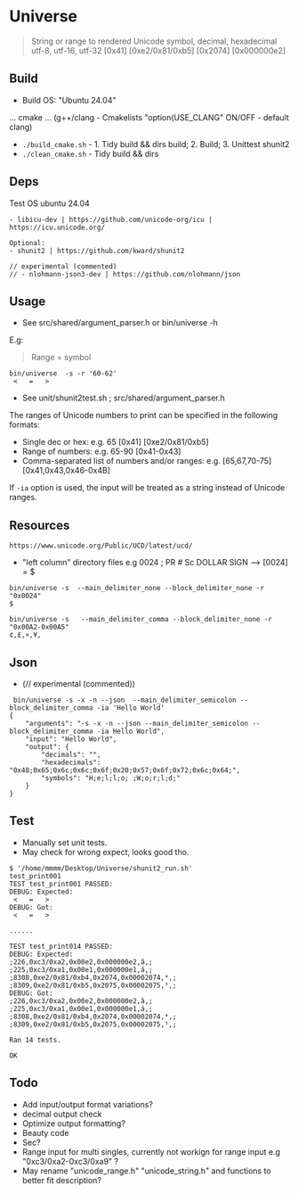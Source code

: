 # Universe

> String or range to rendered Unicode symbol, decimal, hexadecimal utf-8, utf-16, utf-32 [0x41] [0xe2/0x81/0xb5] [0x2074] [0x000000e2]


## Build

- Build OS: "Ubuntu 24.04"

... cmake ...
(g++/clang - Cmakelists "option(USE_CLANG" ON/OFF - default clang)

- ```./build_cmake.sh``` - 1. Tidy build && dirs build; 2. Build; 3. Unittest shunit2
- ```./clean_cmake.sh``` - Tidy build && dirs


## Deps

Test OS ubuntu 24.04
```
- libicu-dev | https://github.com/unicode-org/icu | https://icu.unicode.org/

Optional:
- shunit2 | https://github.com/kward/shunit2

// experimental (commented)
// - nlohmann-json3-dev | https://github.com/nlohmann/json
```


## Usage

- See src/shared/argument_parser.h or bin/universe -h

E.g:
> Range = symbol
```
bin/universe  -s -r '60-62'
 <   =   >  
```
- See unit/shunit2test.sh ; src/shared/argument_parser.h


The ranges of Unicode numbers to print can be specified in the following formats:

- Single dec or hex: e.g. 65 [0x41] [0xe2/0x81/0xb5]
- Range of numbers: e.g. 65-90 [0x41-0x43]
- Comma-separated list of numbers and/or ranges: e.g. [65,67,70-75] [0x41,0x43,0x46-0x4B]


If `-ia` option is used, the input will be treated as a string instead of Unicode ranges.


## Resources
`https://www.unicode.org/Public/UCD/latest/ucd/`

- "left column" directory files e.g 0024 ; PR # Sc DOLLAR SIGN --> [0024] = $
```
bin/universe -s  --main_delimiter_none --block_delimiter_none -r "0x0024"
$ 
```
```
bin/universe -s   --main_delimiter_comma --block_delimiter_none -r "0x00A2-0x00A5"
¢,£,¤,¥, 
```


## Json
-  (// experimental (commented))
```
 bin/universe -s -x -n --json  --main_delimiter_semicolon --block_delimiter_comma -ia 'Hello World'
{
    "arguments": "-s -x -n --json --main_delimiter_semicolon --block_delimiter_comma -ia Hello World",
    "input": "Hello World",
    "output": {
        "decimals": "",
        "hexadecimals": "0x48;0x65;0x6c;0x6c;0x6f;0x20;0x57;0x6f;0x72;0x6c;0x64;",
        "symbols": "H;e;l;l;o; ;W;o;r;l;d;"
    }
}
```


## Test

- Manually set unit tests.
- May check for wrong expect, looks good tho.

```
$ '/home/mmmm/Desktop/Universe/shunit2_run.sh' 
test_print001
TEST test_print001 PASSED: 
DEBUG: Expected:
 <   =   >   
DEBUG: Got:
 <   =   >   

......

TEST test_print014 PASSED: 
DEBUG: Expected:
;226,0xc3/0xa2,0x00e2,0x000000e2,â,;
;225,0xc3/0xa1,0x00e1,0x000000e1,á,;
;8308,0xe2/0x81/0xb4,0x2074,0x00002074,⁴,;
;8309,0xe2/0x81/0xb5,0x2075,0x00002075,⁵,;
DEBUG: Got:
;226,0xc3/0xa2,0x00e2,0x000000e2,â,;
;225,0xc3/0xa1,0x00e1,0x000000e1,á,;
;8308,0xe2/0x81/0xb4,0x2074,0x00002074,⁴,;
;8309,0xe2/0x81/0xb5,0x2075,0x00002075,⁵,;

Ran 14 tests.

OK
```


## Todo

- Add input/output format variations?
- decimal output check
- Optimize output formatting?
- Beauty code
- Sec?
- Range input for multi singles, currently not workign for range input e.g "0xc3/0xa2-0xc3/0xa9" ?
- May rename "unicode_range.h" "unicode_string.h" and functions to better fit description?

